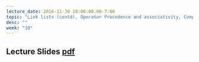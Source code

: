 ```yaml
---
lecture_date: 2016-11-30 10:00:00.00-7:00
topic: "Link lists (contd), Operator Precedence and associativity, Complex C declarations "
desc: ""
week: "10"
---
```


## Lecture Slides [pdf](https://drive.google.com/file/d/0B__7284Jee0femJLelA4dVI2SG8/view?usp=sharing)
